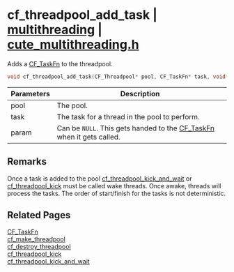 # cf_threadpool_add_task | [multithreading](https://github.com/RandyGaul/cute_framework/blob/master/docs/multithreading_readme.md) | [cute_multithreading.h](https://github.com/RandyGaul/cute_framework/blob/master/include/cute_multithreading.h)

Adds a [CF_TaskFn](https://github.com/RandyGaul/cute_framework/blob/master/docs/multithreading/cf_taskfn.md) to the threadpool.

```cpp
void cf_threadpool_add_task(CF_Threadpool* pool, CF_TaskFn* task, void* param);
```

Parameters | Description
--- | ---
pool | The pool.
task | The task for a thread in the pool to perform.
param | Can be `NULL`. This gets handed to the [CF_TaskFn](https://github.com/RandyGaul/cute_framework/blob/master/docs/multithreading/cf_taskfn.md) when it gets called.

## Remarks

Once a task is added to the pool [cf_threadpool_kick_and_wait](https://github.com/RandyGaul/cute_framework/blob/master/docs/multithreading/cf_threadpool_kick_and_wait.md) or [cf_threadpool_kick](https://github.com/RandyGaul/cute_framework/blob/master/docs/multithreading/cf_threadpool_kick.md) must be called wake threads. Once
awake, threads will process the tasks. The order of start/finish for the tasks is not deterministic.

## Related Pages

[CF_TaskFn](https://github.com/RandyGaul/cute_framework/blob/master/docs/multithreading/cf_taskfn.md)  
[cf_make_threadpool](https://github.com/RandyGaul/cute_framework/blob/master/docs/multithreading/cf_make_threadpool.md)  
[cf_destroy_threadpool](https://github.com/RandyGaul/cute_framework/blob/master/docs/multithreading/cf_destroy_threadpool.md)  
[cf_threadpool_kick](https://github.com/RandyGaul/cute_framework/blob/master/docs/multithreading/cf_threadpool_kick.md)  
[cf_threadpool_kick_and_wait](https://github.com/RandyGaul/cute_framework/blob/master/docs/multithreading/cf_threadpool_kick_and_wait.md)  

